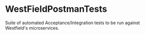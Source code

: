 # WestFieldPostmanTests

Suite of automated Acceptance/Integration tests to be run against Westfield's microservices.
